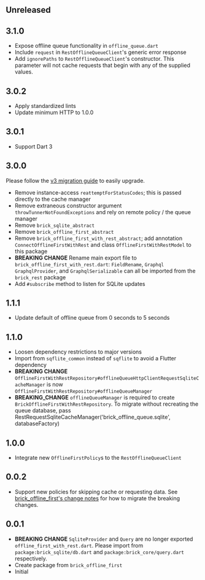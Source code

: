 ## Unreleased

## 3.1.0

- Expose offline queue functionality in `offline_queue.dart`
- Include `request` in `RestOfflineQueueClient`'s generic error response
- Add `ignorePaths` to `RestOfflineQueueClient`'s constructor. This parameter will not cache requests that begin with any of the supplied values.

## 3.0.2

- Apply standardized lints
- Update minimum HTTP to 1.0.0

## 3.0.1

- Support Dart 3

## 3.0.0

Please follow the [v3 migration guide](https://github.com/GetDutchie/brick/issues/325) to easily upgrade.

- Remove instance-access `reattemptForStatusCodes`; this is passed directly to the cache manager
- Remove extraneous constructor argument `throwTunnerNotFoundExceptions` and rely on remote policy / the queue manager
- Remove `brick_sqlite_abstract`
- Remove `brick_offline_first_abstract`
- Remove `brick_offline_first_with_rest_abstract`; add annotation `ConnectOfflineFirstWithRest` and class `OfflineFirstWithRestModel` to this package
- **BREAKING CHANGE** Rename main export file to `brick_offline_first_with_rest.dart`: `FieldRename`, `Graphql` `GraphqlProvider`, and `GraphqlSerializable` can all be imported from the `brick_rest` package
- Add `#subscribe` method to listen for SQLite updates

## 1.1.1

- Update default of offline queue from 0 seconds to 5 seconds

## 1.1.0

- Loosen dependency restrictions to major versions
- Import from `sqflite_common` instead of `sqflite` to avoid a Flutter dependency
- **BREAKING CHANGE** `OfflineFirstWithRestRepository#offlineQueueHttpClientRequestSqliteCacheManager` is now `OfflineFirstWithRestRepository#offlineQueueManager`
- **BREAKING_CHANGE** `offlineQueueManager` is required to create `BrickOfflineFirstWithRestRepository`. To migrate without recreating the queue database, pass RestRequestSqliteCacheManager('brick_offline_queue.sqlite', databaseFactory)

## 1.0.0

- Integrate new `OfflineFirstPolicy`s to the `RestOfflineQueueClient`

## 0.0.2

- Support new policies for skipping cache or requesting data. See [brick_offline_first's change notes](https://github.com/GetDutchie/brick/blob/main/packages/brick_offline_first/CHANGELOG.md) for how to migrate the breaking changes.

## 0.0.1

- **BREAKING CHANGE** `SqliteProvider` and `Query` are no longer exported `offline_first_with_rest.dart`. Please import from `package:brick_sqlite/db.dart` and `package:brick_core/query.dart` respectively.
- Create package from `brick_offline_first`
- Initial
